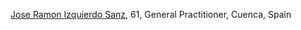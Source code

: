 

<p><a href="https://amp-redaccionmedica-com.cdn.ampproject.org/v/s/amp.redaccionmedica.com/autonomias/castilla-mancha/coronavirus-cuenca-segundo-medico-muerto-covid-19--8907?usqp=mq331AQFKAGwASA%3D&amp;amp_js_v=0.1#aoh=15858429636973&amp;referrer=https%3A%2F%2Fwww.google.com&amp;amp_tf=De%20%251%24s&amp;ampshare=https%3A%2F%2Fwww.redaccionmedica.com%2Fautonomias%2Fcastilla-mancha%2Fcoronavirus-cuenca-segundo-medico-muerto-covid-19--8907">Jose Ramon Izquierdo Sanz</a>, 61, General Practitioner, Cuenca, Spain</p>
